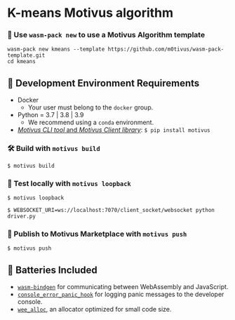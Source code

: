 # K-means Motivus algorithm

### 🐑 Use `wasm-pack new` to use a Motivus Algorithm template

```
wasm-pack new kmeans --template https://github.com/m0tivus/wasm-pack-template.git
cd kmeans
```

## 🚴 Development Environment Requirements
* Docker
   * Your user must belong to the `docker` group.
* Python = 3.7 | 3.8 | 3.9
   * We recommend using a `conda` environment.
* [*Motivus CLI tool* and *Motivus Client library*](https://pypi.org/project/motivus/): `$ pip install motivus`

### 🛠️ Build with `motivus build`

```
$ motivus build
```

### 🔬 Test locally with `motivus loopback`

```
$ motivus loopback
```
```
$ WEBSOCKET_URI=ws://localhost:7070/client_socket/websocket python driver.py
```

### 🎁 Publish to Motivus Marketplace with `motivus push`

```
$ motivus push
```

## 🔋 Batteries Included

* [`wasm-bindgen`](https://github.com/rustwasm/wasm-bindgen) for communicating
  between WebAssembly and JavaScript.
* [`console_error_panic_hook`](https://github.com/rustwasm/console_error_panic_hook)
  for logging panic messages to the developer console.
* [`wee_alloc`](https://github.com/rustwasm/wee_alloc), an allocator optimized
  for small code size.
